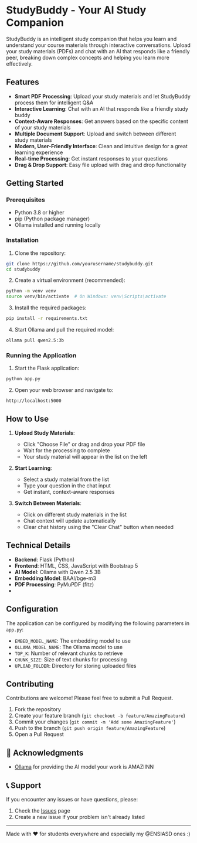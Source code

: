 # StudyBuddy - Your AI Study Companion

StudyBuddy is an intelligent study companion that helps you learn and understand your course materials through interactive conversations. Upload your study materials (PDFs) and chat with an AI that responds like a friendly peer, breaking down complex concepts and helping you learn more effectively.

##  Features

- **Smart PDF Processing**: Upload your study materials and let StudyBuddy process them for intelligent Q&A
- **Interactive Learning**: Chat with an AI that responds like a friendly study buddy
- **Context-Aware Responses**: Get answers based on the specific content of your study materials
- **Multiple Document Support**: Upload and switch between different study materials
- **Modern, User-Friendly Interface**: Clean and intuitive design for a great learning experience
- **Real-time Processing**: Get instant responses to your questions
- **Drag & Drop Support**: Easy file upload with drag and drop functionality

##  Getting Started

### Prerequisites

- Python 3.8 or higher
- pip (Python package manager)
- Ollama installed and running locally

### Installation

1. Clone the repository:
```bash
git clone https://github.com/yourusername/studybuddy.git
cd studybuddy
```

2. Create a virtual environment (recommended):
```bash
python -m venv venv
source venv/bin/activate  # On Windows: venv\Scripts\activate
```

3. Install the required packages:
```bash
pip install -r requirements.txt
```

4. Start Ollama and pull the required model:
```bash
ollama pull qwen2.5:3b
```

### Running the Application

1. Start the Flask application:
```bash
python app.py
```

2. Open your web browser and navigate to:
```
http://localhost:5000
```

##  How to Use

1. **Upload Study Materials**:
   - Click "Choose File" or drag and drop your PDF file
   - Wait for the processing to complete
   - Your study material will appear in the list on the left

2. **Start Learning**:
   - Select a study material from the list
   - Type your question in the chat input
   - Get instant, context-aware responses

3. **Switch Between Materials**:
   - Click on different study materials in the list
   - Chat context will update automatically
   - Clear chat history using the "Clear Chat" button when needed

##  Technical Details

- **Backend**: Flask (Python)
- **Frontend**: HTML, CSS, JavaScript with Bootstrap 5
- **AI Model**: Ollama with Qwen 2.5 3B
- **Embedding Model**: BAAI/bge-m3
- **PDF Processing**: PyMuPDF (fitz)
- 
##  Configuration

The application can be configured by modifying the following parameters in `app.py`:

- `EMBED_MODEL_NAME`: The embedding model to use
- `OLLAMA_MODEL_NAME`: The Ollama model to use
- `TOP_K`: Number of relevant chunks to retrieve
- `CHUNK_SIZE`: Size of text chunks for processing
- `UPLOAD_FOLDER`: Directory for storing uploaded files

##  Contributing

Contributions are welcome! Please feel free to submit a Pull Request.

1. Fork the repository
2. Create your feature branch (`git checkout -b feature/AmazingFeature`)
3. Commit your changes (`git commit -m 'Add some AmazingFeature'`)
4. Push to the branch (`git push origin feature/AmazingFeature`)
5. Open a Pull Request

## 🙏 Acknowledgments

- [Ollama](https://ollama.ai/) for providing the AI model your work is AMAZIINN

## 📞 Support

If you encounter any issues or have questions, please:
1. Check the [Issues](https://github.com/yourusername/studybuddy/issues) page
2. Create a new issue if your problem isn't already listed

---

Made with ❤️ for students everywhere and especially my @ENSIASD ones :)
